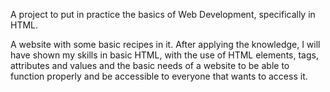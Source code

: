 A project to put in practice the basics of Web Development, specifically in HTML.

A website with some basic recipes in it. After applying the knowledge, I will have shown
my skills in basic HTML, with the use of HTML elements, tags, attributes and values and
the basic needs of a website to be able to function properly and be accessible to everyone
that wants to access it.